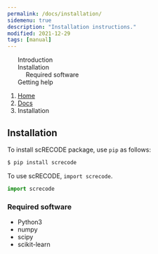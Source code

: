 ```yaml
---
permalink: /docs/installation/
sidemenu: true
description: "Installation instructions."
modified: 2021-12-29
tags: [manual]
---
```


<div class= "container">
  <div class= "row">
    <div class= "col-sm-4">
      <!--  <nav id= "toc" data-spy= "affix" data-toggle= "toc"></nav>-->
      <ul class="section-nav" id= "toc" data-spy= "affix" data-toggle= "toc">
        <li class="toc-entry toc-h2"><a href="{{ site.baseurl }}/docs/introduction">Introduction</a></li>
        <li class="toc-entry toc-h2"><a class="active" href="{{ site.baseurl }}/docs/installation">Installation</a>
          <ul>
            <li class="toc-entry toc-h3"><a href="#required-software">Required software</a></li>
          </ul>
        </li>
        <li class="toc-entry toc-h2"><a href="{{ site.baseurl }}/docs/help">Getting help</a></li>
      </ul>
    </div>
    <!-- main content area -->
    <div class= "col-sm-8">
      <nav aria-label="breadcrumb">
        <ol class="breadcrumb">
          <li class="breadcrumb-item"><a href="{{ site.baseurl }}/">Home</a></li>
          <li class="breadcrumb-item"><a href="{{ site.baseurl }}/docs/introduction">Docs</a></li>
          <li class="breadcrumb-item active" aria-current="page">Installation</li>
        </ol>
      </nav>

<div markdown="1">

## Installation
To install scRECODE package, use `pip` as follows:

```bash
$ pip install screcode
```

To use scRECODE, `import screcode`.

```python
import screcode
```

### Required software
<a name="required-software"></a>
* Python3
* numpy
* scipy
* scikit-learn

</div>

  </div>
</div>
